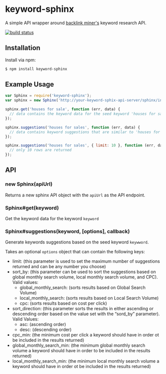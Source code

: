 # keyword-sphinx

A simple API wrapper around [backlink miner's](http://www.backlinkminer.com)
keyword research API.

[![build status](https://secure.travis-ci.org/eugeneware/keyword-sphinx.png)](http://travis-ci.org/eugeneware/keyword-sphinx)

## Installation

Install via npm:

``` bash
$ npm install keyword-sphinx
```

## Example Usage

``` js
var Sphinx = require('keyword-sphinx');
var sphinx = new Sphinx('http://your-keyword-sphix-api-server/sphinx/index.php');

sphinx.get('houses for sale', function (err, data) {
  // data contains the keyword data for the seed keyword 'houses for sale'
});

sphinx.suggestions('houses for sales', function (err, data) {
  // data contains keyword suggestions that are similar to 'houses for sale'
});

sphinx.suggestions('houses for sales', { limit: 10 }, function (err, data) {
  // only 10 rows are returned
});
```

## API
### new Sphinx(apiUrl)
Returns a new sphinx API object with the `apiUrl` as the API endpoint.

### Sphinx#get(keyword)
Get the keyword data for the keyword `keyword`

### Sphinx#suggestions(keyword, [options], callback)
Generate keywords suggestions based on the seed keyword `keywword`.

Takes an optional `options` object that can contain the following keys:

* limit: (this parameter is used to set the maximum number of suggestions returned and can be any number you choose)
* sort_by: (this parameter can be used to sort the suggestions based on global monthly search volume, local monthly search volume, and CPC). Valid values:
    * global_monthly_search: (sorts results based on Global Search Volume)
    * local_monthly_search: (sorts results based on Local Search Volume)
    * cpc: (sorts results based on cost per click)
* sort_direction: (this parameter sorts the results in either ascending or descending order based on the value set with the “sord_by” parameter). Valid Values:
    * asc: (ascending order)
    * desc: (descending order)
* cpc_min: (the minimum cost per click a keyword should have in order ot be included in the results returned)
* global_monthly_search_min: (the minimum global monthly search volume a keyword should have in order to be included in the results returned)
* local_monthly_search_min: (the minimum local monthly search volume a keyword should have in order ot be included in the results returned)
